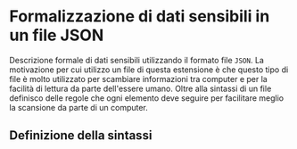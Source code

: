 # Formalizzazione di dati sensibili in un file JSON
Descrizione formale di dati sensibili utilizzando il formato file `JSON`.
La motivazione per cui utilizzo un file di questa estensione è che questo tipo di file è molto utilizzato per scambiare informazioni tra computer e per la facilità di lettura da parte dell'essere umano.
Oltre alla sintassi di un file definisco delle regole che ogni elemento deve seguire per facilitare meglio la scansione da parte di un computer.

## Definizione della sintassi
